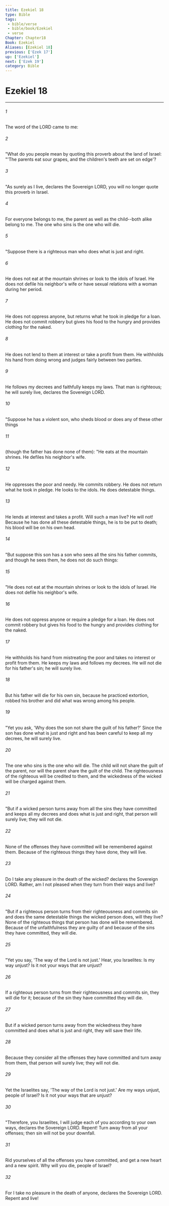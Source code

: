 ```yaml
---
title: Ezekiel 18
type: Bible
tags:
 - bible/verse
 - bible/book/Ezekiel
 - verse
Chapter: Chapter18
Book: Ezekiel
Aliases: [Ezekiel 18]
previous: ['Ezek 17']
up: ['Ezekiel']
next: ['Ezek 19']
category: Bible
---
```

# Ezekiel 18

***


###### 1 
The word of the LORD came to me: 

###### 2 
"What do you people mean by quoting this proverb about the land of Israel: "'The parents eat sour grapes, and the children's teeth are set on edge'? 

###### 3 
"As surely as I live, declares the Sovereign LORD, you will no longer quote this proverb in Israel. 

###### 4 
For everyone belongs to me, the parent as well as the child--both alike belong to me. The one who sins is the one who will die. 

###### 5 
"Suppose there is a righteous man who does what is just and right. 

###### 6 
He does not eat at the mountain shrines or look to the idols of Israel. He does not defile his neighbor's wife or have sexual relations with a woman during her period. 

###### 7 
He does not oppress anyone, but returns what he took in pledge for a loan. He does not commit robbery but gives his food to the hungry and provides clothing for the naked. 

###### 8 
He does not lend to them at interest or take a profit from them. He withholds his hand from doing wrong and judges fairly between two parties. 

###### 9 
He follows my decrees and faithfully keeps my laws. That man is righteous; he will surely live, declares the Sovereign LORD. 

###### 10 
"Suppose he has a violent son, who sheds blood or does any of these other things 

###### 11 
(though the father has done none of them): "He eats at the mountain shrines. He defiles his neighbor's wife. 

###### 12 
He oppresses the poor and needy. He commits robbery. He does not return what he took in pledge. He looks to the idols. He does detestable things. 

###### 13 
He lends at interest and takes a profit. Will such a man live? He will not! Because he has done all these detestable things, he is to be put to death; his blood will be on his own head. 

###### 14 
"But suppose this son has a son who sees all the sins his father commits, and though he sees them, he does not do such things: 

###### 15 
"He does not eat at the mountain shrines or look to the idols of Israel. He does not defile his neighbor's wife. 

###### 16 
He does not oppress anyone or require a pledge for a loan. He does not commit robbery but gives his food to the hungry and provides clothing for the naked. 

###### 17 
He withholds his hand from mistreating the poor and takes no interest or profit from them. He keeps my laws and follows my decrees. He will not die for his father's sin; he will surely live. 

###### 18 
But his father will die for his own sin, because he practiced extortion, robbed his brother and did what was wrong among his people. 

###### 19 
"Yet you ask, 'Why does the son not share the guilt of his father?' Since the son has done what is just and right and has been careful to keep all my decrees, he will surely live. 

###### 20 
The one who sins is the one who will die. The child will not share the guilt of the parent, nor will the parent share the guilt of the child. The righteousness of the righteous will be credited to them, and the wickedness of the wicked will be charged against them. 

###### 21 
"But if a wicked person turns away from all the sins they have committed and keeps all my decrees and does what is just and right, that person will surely live; they will not die. 

###### 22 
None of the offenses they have committed will be remembered against them. Because of the righteous things they have done, they will live. 

###### 23 
Do I take any pleasure in the death of the wicked? declares the Sovereign LORD. Rather, am I not pleased when they turn from their ways and live? 

###### 24 
"But if a righteous person turns from their righteousness and commits sin and does the same detestable things the wicked person does, will they live? None of the righteous things that person has done will be remembered. Because of the unfaithfulness they are guilty of and because of the sins they have committed, they will die. 

###### 25 
"Yet you say, 'The way of the Lord is not just.' Hear, you Israelites: Is my way unjust? Is it not your ways that are unjust? 

###### 26 
If a righteous person turns from their righteousness and commits sin, they will die for it; because of the sin they have committed they will die. 

###### 27 
But if a wicked person turns away from the wickedness they have committed and does what is just and right, they will save their life. 

###### 28 
Because they consider all the offenses they have committed and turn away from them, that person will surely live; they will not die. 

###### 29 
Yet the Israelites say, 'The way of the Lord is not just.' Are my ways unjust, people of Israel? Is it not your ways that are unjust? 

###### 30 
"Therefore, you Israelites, I will judge each of you according to your own ways, declares the Sovereign LORD. Repent! Turn away from all your offenses; then sin will not be your downfall. 

###### 31 
Rid yourselves of all the offenses you have committed, and get a new heart and a new spirit. Why will you die, people of Israel? 

###### 32 
For I take no pleasure in the death of anyone, declares the Sovereign LORD. Repent and live! 
